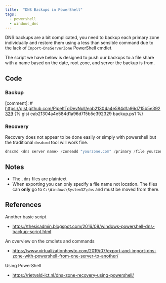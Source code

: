 ```yaml
---
title:  "DNS Backups in PowerShell"
tags: 
  - powershell
  - windows_dns
---
```

DNS backups are a bit complicated, you need to backup each primary zone individually and restore them using a less than sensible command due to the lack of `Import-DnsServerZone` PowerShell cmdlet.

The script we have below is designed to push our backups to a file share with a name based on the date, root zone, and server the backup is from. 

## Code
### Backup
[comment]: # https://gist.github.com/PipeItToDevNull/eab21304a4e584d1a96d715b5e392329
{% gist eab21304a4e584d1a96d715b5e392329 backup.ps1 %} 

### Recovery
Recovery does not appear to be done easily or simply with powershell but the traditional `dnsdcmd` tool will work fine.
```powershell
dnscmd <dns server name> /zoneadd "yourzone.com" /primary /file yourzone.com.dns /load
```

## Notes
* The `.dns` files are plaintext
* When exporting you can only specify a file name not location. The files can **only** go to `C:\Windows\System32\dns` and must be moved from there.

## References
Another basic script
* https://thesisadmin.blogspot.com/2016/08/windows-powershell-dns-backup-script.html

An overview on the cmdlets and commands
* https://www.virtualizationhowto.com/2019/07/export-and-import-dns-zone-with-powershell-from-one-server-to-another/

Using PowerShell
* https://rietveld-ict.nl/dns-zone-recovery-using-powershell/